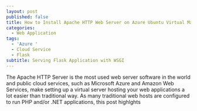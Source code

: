 ```yaml
---
layout: post
published: false
title: How to Install Apache HTTP Web Server on Azure Ubuntu Virtual Machines
categories:
  - Web Application
tags:
  - 'Azure '
  - Cloud Service
  - Flask
subtitle: Serving Flask Application with WSGI
---
```


The Apache HTTP Server is the most used web server software in the world and public cloud services, such as Microsoft Azure and Amazon Web Services, make setting up a virtual server hosting your web applications a lot easier than traditional way. As many traditional web hosts are configured to run PHP and/or .NET applications, this post highlghts
